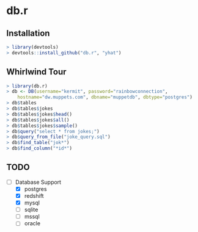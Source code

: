 # db.r

## Installation

```r
> library(devtools)
> devtools::install_github("db.r", "yhat")
```


## Whirlwind Tour 

```r
> library(db.r)
> db <- DB(username="kermit", password="rainbowconnection",
    hostname="dw.muppets.com", dbname="muppetdb", dbtype="postgres")
> db$tables
> db$tables$jokes
> db$tables$jokes$head()
> db$tables$jokes$all()
> db$tables$jokes$sample()
> db$query("select * from jokes;")
> db$query_from_file("joke_query.sql")
> db$find_table("jok*")
> db$find_column("*id*")
```


## TODO
- [ ] Database Support
    - [x] postgres
    - [x] redshift
    - [x] mysql
    - [ ] sqlite
    - [ ] mssql
    - [ ] oracle
